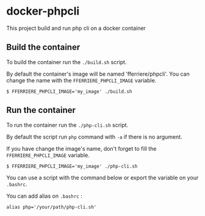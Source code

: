 # docker-phpcli

This project build and run php cli on a docker container

## Build the container

To build the container run the `./build.sh` script.

By default the container's image will be named 'fferriere/phpcli'.
You can change the name with the `FFERRIERE_PHPCLI_IMAGE` variable.

```
$ FFERRIERE_PHPCLI_IMAGE='my_image' ./build.sh
```

## Run the container

To run the container run the `./php-cli.sh` script.

By default the script run `php` command with `-a` if there is no argument.

If you have change the image's name, don't forget to fill the `FFERRIERE_PHPCLI_IMAGE` variable.
```
$ FFERRIERE_PHPCLI_IMAGE='my_image' ./php-cli.sh
```

You can use a script with the command below or export the variable on your `.bashrc`.


You can add alias on `.bashrc` :

    alias php='/your/path/php-cli.sh'
